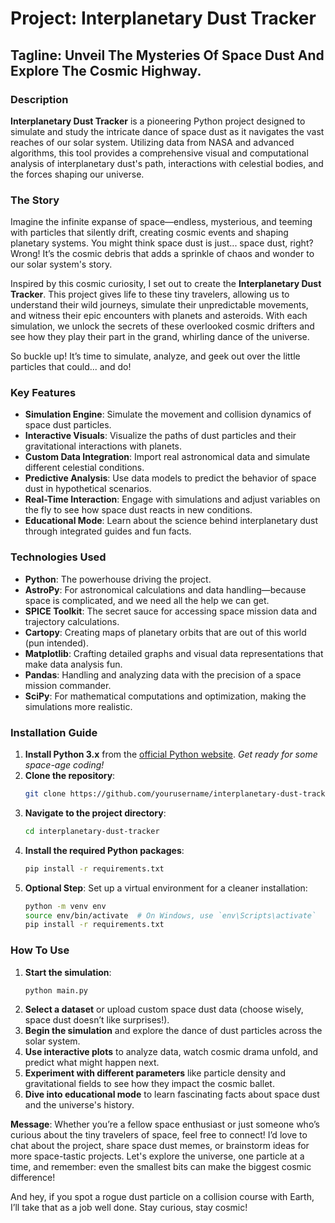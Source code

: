 # Project: Interplanetary Dust Tracker
## Tagline: Unveil The Mysteries Of Space Dust And Explore The Cosmic Highway.

### Description
**Interplanetary Dust Tracker** is a pioneering Python project designed to simulate and study the intricate dance of space dust as it navigates the vast reaches of our solar system. Utilizing data from NASA and advanced algorithms, this tool provides a comprehensive visual and computational analysis of interplanetary dust's path, interactions with celestial bodies, and the forces shaping our universe.

### The Story
Imagine the infinite expanse of space—endless, mysterious, and teeming with particles that silently drift, creating cosmic events and shaping planetary systems. You might think space dust is just... space dust, right? Wrong! It’s the cosmic debris that adds a sprinkle of chaos and wonder to our solar system's story.

Inspired by this cosmic curiosity, I set out to create the **Interplanetary Dust Tracker**. This project gives life to these tiny travelers, allowing us to understand their wild journeys, simulate their unpredictable movements, and witness their epic encounters with planets and asteroids. With each simulation, we unlock the secrets of these overlooked cosmic drifters and see how they play their part in the grand, whirling dance of the universe.

So buckle up! It’s time to simulate, analyze, and geek out over the little particles that could... and do!

### Key Features
- **Simulation Engine**: Simulate the movement and collision dynamics of space dust particles.
- **Interactive Visuals**: Visualize the paths of dust particles and their gravitational interactions with planets.
- **Custom Data Integration**: Import real astronomical data and simulate different celestial conditions.
- **Predictive Analysis**: Use data models to predict the behavior of space dust in hypothetical scenarios.
- **Real-Time Interaction**: Engage with simulations and adjust variables on the fly to see how space dust reacts in new conditions.
- **Educational Mode**: Learn about the science behind interplanetary dust through integrated guides and fun facts.

### Technologies Used
- **Python**: The powerhouse driving the project.
- **AstroPy**: For astronomical calculations and data handling—because space is complicated, and we need all the help we can get.
- **SPICE Toolkit**: The secret sauce for accessing space mission data and trajectory calculations.
- **Cartopy**: Creating maps of planetary orbits that are out of this world (pun intended).
- **Matplotlib**: Crafting detailed graphs and visual data representations that make data analysis fun.
- **Pandas**: Handling and analyzing data with the precision of a space mission commander.
- **SciPy**: For mathematical computations and optimization, making the simulations more realistic.

### Installation Guide
1. **Install Python 3.x** from the [official Python website](https://www.python.org/).
   *Get ready for some space-age coding!*
2. **Clone the repository**:
   ```bash
   git clone https://github.com/yourusername/interplanetary-dust-tracker.git
   ```
3. **Navigate to the project directory**:
   ```bash
   cd interplanetary-dust-tracker
   ```
4. **Install the required Python packages**:
   ```bash
   pip install -r requirements.txt
   ```
5. **Optional Step**: Set up a virtual environment for a cleaner installation:
   ```bash
   python -m venv env
   source env/bin/activate  # On Windows, use `env\Scripts\activate`
   pip install -r requirements.txt
   ```

### How To Use
1. **Start the simulation**:
   ```bash
   python main.py
   ```
2. **Select a dataset** or upload custom space dust data (choose wisely, space dust doesn’t like surprises!).
3. **Begin the simulation** and explore the dance of dust particles across the solar system.
4. **Use interactive plots** to analyze data, watch cosmic drama unfold, and predict what might happen next.
5. **Experiment with different parameters** like particle density and gravitational fields to see how they impact the cosmic ballet.
6. **Dive into educational mode** to learn fascinating facts about space dust and the universe's history.

**Message**:
Whether you’re a fellow space enthusiast or just someone who’s curious about the tiny travelers of space, feel free to connect! I’d love to chat about the project, share space dust memes, or brainstorm ideas for more space-tastic projects. Let's explore the universe, one particle at a time, and remember: even the smallest bits can make the biggest cosmic difference!

And hey, if you spot a rogue dust particle on a collision course with Earth, I’ll take that as a job well done. Stay curious, stay cosmic!
